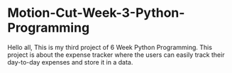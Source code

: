 # Motion-Cut-Week-3-Python-Programming
Hello all, This is my third project of 6 Week Python Programming. This project is about the expense tracker where the users can easily track their day-to-day expenses and store it in a data. 
